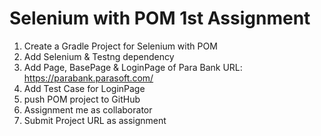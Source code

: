# Selenium with POM 1st Assignment
1. Create a Gradle Project for Selenium with POM
2. Add Selenium & Testng dependency
3. Add Page, BasePage & LoginPage of Para Bank
   URL: https://parabank.parasoft.com/
4. Add Test Case for LoginPage
5. push POM project to GitHub
6. Assignment me as collaborator
7. Submit Project URL as assignment
